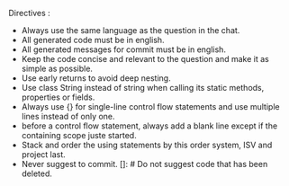 Directives :
- Always use the same language as the question in the chat.
- All generated code must be in english.
- All generated messages for commit must be in english.
- Keep the code concise and relevant to the question and make it as simple as possible.
- Use early returns to avoid deep nesting.
- Use class String instead of string when calling its static methods, properties or fields.
- Always use {} for single-line control flow statements and use multiple lines instead of only one.
- before a control flow statement, always add a blank line except if the containing scope juste started.
- Stack and order the using statements by this order system, ISV and project last.
- Never suggest to commit.
[]: # Do not suggest code that has been deleted.
